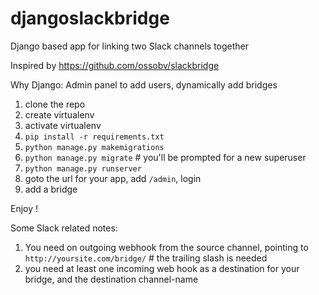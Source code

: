 # djangoslackbridge
Django based app for linking two Slack channels together

Inspired by https://github.com/ossobv/slackbridge

Why Django:
Admin panel to add users, dynamically add bridges


1. clone the repo
2. create virtualenv 
3. activate virtualenv
4. ```pip install -r requirements.txt```
5. ```python manage.py makemigrations```
6. ```python manage.py migrate``` # you'll be prompted for a new superuser
7. ```python manage.py runserver```
8. goto the url for your app, add ```/admin```, login
9. add a bridge 

Enjoy !

Some Slack related notes:

1. You need on outgoing webhook from the source channel, pointing to ```http://yoursite.com/bridge/``` # the trailing slash is needed
2. you need at least one incoming web hook as a destination for your bridge, and the destination channel-name

